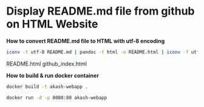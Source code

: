 # Display README.md file from github on HTML Website




**How to convert README.md file to HTML with utf-8 encoding**
```sh
iconv -t utf-8 README.md | pandoc -t html -o README.html | iconv -f utf-8
``` 


README.html
github_index.html



**How to build & run docker container**
```sh
docker build -t akash-webapp .

docker run -d -p 8080:80 akash-webapp
``` 
